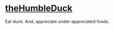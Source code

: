[theHumbleDuck](www.thehumbleduck.com)
=============

Eat duck. And, appreciate under-appreciated foods.

